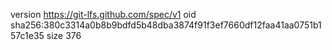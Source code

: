 version https://git-lfs.github.com/spec/v1
oid sha256:380c3314a0b8b9bdfd5b48dba3874f91f3ef7660df12faa41aa0751b157c1e35
size 376
